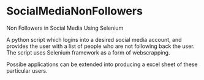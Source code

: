 # SocialMediaNonFollowers
Non Followers in Social Media Using Selenium

A python script which logins into a desired social media account, and provides the user with a list of people who are not following back the user. The script uses Selenium framework as a form of webscrapping.

Possibe applications can be extended into producing a excel sheet of these particular users. 
